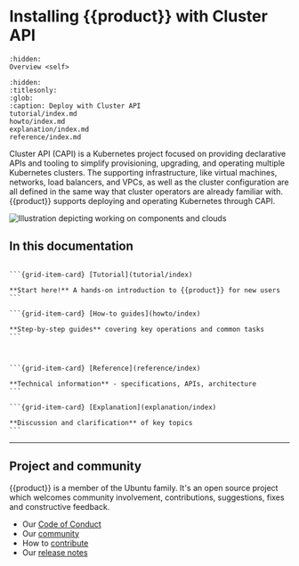 # Installing {{product}} with Cluster API

```{toctree}
:hidden:
Overview <self>
```

```{toctree}
:hidden:
:titlesonly:
:glob:
:caption: Deploy with Cluster API
tutorial/index.md
howto/index.md
explanation/index.md
reference/index.md
```

Cluster API (CAPI) is a Kubernetes project focused on providing declarative
APIs and tooling to simplify provisioning, upgrading, and operating multiple
Kubernetes clusters. The supporting infrastructure, like virtual machines,
networks, load balancers, and VPCs, as well as the cluster configuration are
all defined in the same way that cluster operators are already familiar with.
{{product}} supports deploying and operating Kubernetes through CAPI.

![Illustration depicting working on components and clouds][logo]

## In this documentation

````{grid} 1 1 2 2

```{grid-item-card} [Tutorial](tutorial/index)

**Start here!** A hands-on introduction to {{product}} for new users
```

```{grid-item-card} [How-to guides](howto/index)

**Step-by-step guides** covering key operations and common tasks
```

````

````{grid} 1 1 2 2


```{grid-item-card} [Reference](reference/index)

**Technical information** - specifications, APIs, architecture
```

```{grid-item-card} [Explanation](explanation/index)

**Discussion and clarification** of key topics
```

````

---

## Project and community

{{product}} is a member of the Ubuntu family. It's an open source
project which welcomes community involvement, contributions, suggestions, fixes
and constructive feedback.

- Our [Code of Conduct]
- Our [community]
- How to [contribute]
- Our [release notes][releases]

<!-- IMAGES -->

[logo]: https://assets.ubuntu.com/v1/843c77b6-juju-at-a-glace.svg

<!-- LINKS -->

[Code of Conduct]: https://ubuntu.com/community/ethos/code-of-conduct
[community]: ../charm/reference/community
[contribute]: ../snap/howto/contribute
[releases]: ../snap/reference/releases
[overview page]: ../charm/explanation/about
[arch]: ../charm/reference/architecture
[Juju]: https://juju.is
[k8s snap package]: ../snap/index
